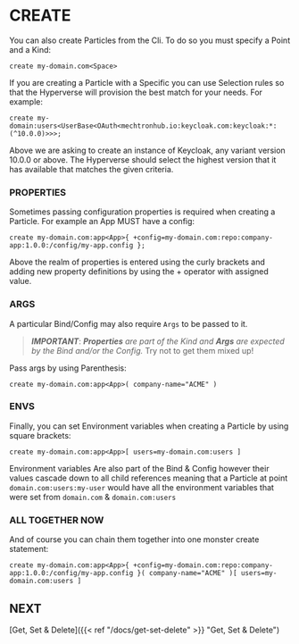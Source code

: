 # CREATE

You can also create Particles from the Cli. To do so you must specify a Point and a Kind:

```
create my-domain.com<Space>
```

If you are creating a Particle with a Specific you can use Selection rules so that the Hyperverse will provision the best match for your needs.  For example:

```
create my-domain:users<UserBase<OAuth<mechtronhub.io:keycloak.com:keycloak:*:(^10.0.0)>>>;
```

Above we are asking to create an instance of Keycloak, any variant version 10.0.0 or above.  The Hyperverse should select the highest version that it has available that matches the given criteria.


### PROPERTIES

Sometimes passing configuration properties is required when creating a Particle.  For example an App MUST have a config:

```
create my-domain.com:app<App>{ +config=my-domain.com:repo:company-app:1.0.0:/config/my-app.config };
```

Above the realm of properties is entered using the curly brackets and adding new property definitions by using the + operator with assigned value.

### ARGS 

A particular Bind/Config may also require `Args` to be passed to it.
>***IMPORTANT***: ***Properties*** *are part of the Kind and* ***Args*** *are expected by the Bind and/or the Config.* Try not to get them mixed up!
 
Pass args by using Parenthesis:  
 
```
create my-domain.com:app<App>( company-name="ACME" ) 
```

### ENVS

Finally, you can set Environment variables when creating a Particle by using square brackets:

```
create my-domain.com:app<App>[ users=my-domain.com:users ] 
```

Environment variables Are also part of the Bind & Config however their values cascade down to all child references meaning that a Particle at point `domain.com:users:my-user` would have all the environment variables that were set from `domain.com` & `domain.com:users`

### ALL TOGETHER NOW
And of course you can chain them together into one monster create statement:

```
create my-domain.com:app<App>{ +config=my-domain.com:repo:company-app:1.0.0:/config/my-app.config }( company-name="ACME" )[ users=my-domain.com:users ] 
```

## NEXT
[Get, Set & Delete]({{< ref "/docs/get-set-delete" >}} "Get, Set & Delete")






 
 
